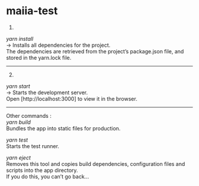 # maiia-test

1.

_yarn install_  
-> Installs all dependencies for the project.  
The dependencies are retrieved from the project’s package.json file, and stored in the yarn.lock file.

---

2.

_yarn start_  
-> Starts the development server.  
Open [http://localhost:3000] to view it in the browser.

---

Other commands :  
_yarn build_  
Bundles the app into static files for production.

_yarn test_  
Starts the test runner.

_yarn eject_  
Removes this tool and copies build dependencies, configuration files and scripts into the app directory.  
If you do this, you can’t go back...
